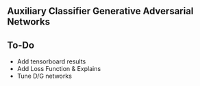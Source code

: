 ## Auxiliary Classifier Generative Adversarial Networks

## To-Do
* Add tensorboard results
* Add Loss Function & Explains 
* Tune D/G networks